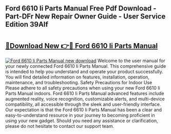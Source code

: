 ## Ford 6610 Ii Parts Manual Free Pdf Download - Part-DFr New Repair Owner Guide - User Service Edition 39AIf

# <h2><a href="http://bc57649.oget.top/?id=Ford+6610+Ii+Parts+Manual">🔗Download New 👉🔴 Ford 6610 Ii Parts Manual</a></h2>

[![Ford 6610 Ii Parts Manual new download](https://i.imgur.com/5g1atiW.png)](http://bc57649.oget.top/?id=Ford+6610+Ii+Parts+Manual)
Welcome to the user manual for your newly connected Ford 6610 Ii Parts Manual. This comprehensive guide is intended to help you understand and operate your product successfully. You will find detailed information on features, installation, operation, maintenance, and troubleshooting. Safety Precautions for Indoor Use Please adhere to all safety precautions when using your new Ford 6610 Ii Parts Manual indoors. Ford 6610 Ii Parts Manual advanced features include augmented reality, voice recognition, customizable alerts, and multi-device compatibility, all accessible through the sleek and user-friendly interface. Our expectation is that the Ford 6610 Ii Parts Manual has been a clear and easy-to-understand resource in your journey to becoming proficient in using your new gadget. Should you need any assistance or clarification, please do not hesitate to contact our support team.

